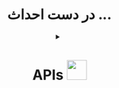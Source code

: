 <div align="center">

# در دست احداث ...

<details>
<summary><h1> APIs <a href="https://github.com/Ali-Script"><img src="https://user-images.githubusercontent.com/74038190/212284087-bbe7e430-757e-4901-90bf-4cd2ce3e1852.gif" width="40px" /></h1></summary>

```py

http://localhost:4001/
http://localhost:4001/auth
http://localhost:4001/authCode
http://localhost:4001/login
http://localhost:4001/getMe

```
  
</details>
